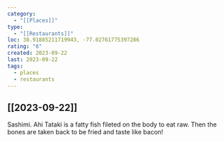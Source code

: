 ```yaml
---
category:
  - "[[Places]]"
type:
  - "[[Restaurants]]"
loc: 38.91885211719943, -77.02761775397286
rating: "6"
created: 2023-09-22
last: 2023-09-22
tags:
  - places
  - restaurants
---
```

## [[2023-09-22]]
Sashimi.
Ahi Tataki is a fatty fish fileted on the body to eat raw. Then the bones are taken back to be fried and taste like bacon!
